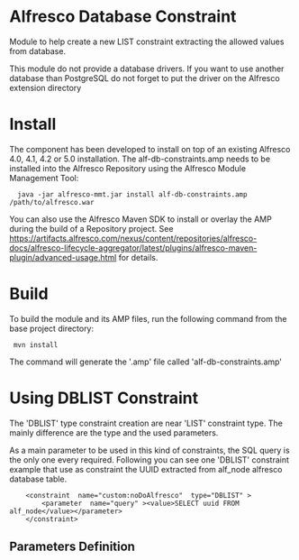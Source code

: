 # Alfresco Database Constraint

Module to help create a new LIST constraint extracting the allowed values from database.

This module do not provide a database drivers. If you want to use another database than PostgreSQL do not forget to put the driver on the Alfresco extension directory  

# Install

The component has been developed to install on top of an existing Alfresco 4.0, 4.1, 4.2 or 5.0 installation. The alf-db-constraints.amp needs to be installed into the Alfresco Repository using the Alfresco Module Management Tool:

      java -jar alfresco-mmt.jar install alf-db-constraints.amp /path/to/alfresco.war

You can also use the Alfresco Maven SDK to install or overlay the AMP during the build of a Repository project. See https://artifacts.alfresco.com/nexus/content/repositories/alfresco-docs/alfresco-lifecycle-aggregator/latest/plugins/alfresco-maven-plugin/advanced-usage.html for details.

# Build 
To build the module and its AMP files, run the following command from the base project directory:

     mvn install

The command will generate the '.amp' file called 'alf-db-constraints.amp'

# Using DBLIST Constraint

The 'DBLIST' type constraint creation are near 'LIST' constraint type. The mainly difference are the type and the used parameters. 

As a main parameter to be used in this kind of constraints, the SQL query is the only one every required. Following you can see one 'DBLIST' constraint example that use as constraint the UUID extracted from alf_node alfresco database table.

        <constraint  name="custom:noDoAlfresco"  type="DBLIST" >
	        <parameter  name="query" ><value>SELECT uuid FROM alf_node</value></parameter>
        </constraint>
           



## Parameters Definition
